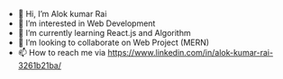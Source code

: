 - 👋 Hi, I’m Alok kumar Rai
- 👀 I’m interested in Web Development 
- 🌱 I’m currently learning React.js and Algorithm
- 💞️ I’m looking to collaborate on Web Project (MERN)
- 📫 How to reach me via https://www.linkedin.com/in/alok-kumar-rai-3261b21ba/

<!---
Alok530/Alok530 is a ✨ special ✨ repository because its `README.md` (this file) appears on your GitHub profile.
You can click the Preview link to take a look at your changes.
--->
